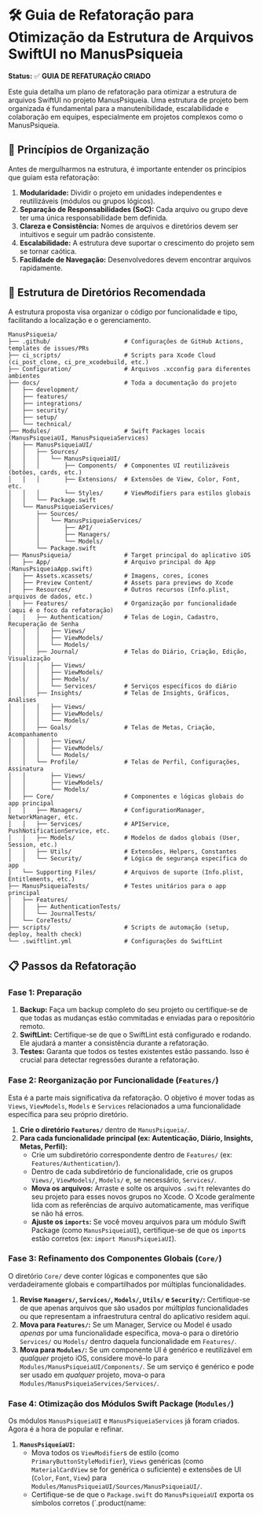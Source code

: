 # 🛠️ Guia de Refatoração para Otimização da Estrutura de Arquivos SwiftUI no ManusPsiqueia

**Status:** ✅ **GUIA DE REFATURAÇÃO CRIADO**

Este guia detalha um plano de refatoração para otimizar a estrutura de arquivos SwiftUI no projeto ManusPsiqueia. Uma estrutura de projeto bem organizada é fundamental para a manutenibilidade, escalabilidade e colaboração em equipes, especialmente em projetos complexos como o ManusPsiqueia.

## 🎯 **Princípios de Organização**

Antes de mergulharmos na estrutura, é importante entender os princípios que guiam esta refatoração:

1.  **Modularidade:** Dividir o projeto em unidades independentes e reutilizáveis (módulos ou grupos lógicos).
2.  **Separação de Responsabilidades (SoC):** Cada arquivo ou grupo deve ter uma única responsabilidade bem definida.
3.  **Clareza e Consistência:** Nomes de arquivos e diretórios devem ser intuitivos e seguir um padrão consistente.
4.  **Escalabilidade:** A estrutura deve suportar o crescimento do projeto sem se tornar caótica.
5.  **Facilidade de Navegação:** Desenvolvedores devem encontrar arquivos rapidamente.

## 📂 **Estrutura de Diretórios Recomendada**

A estrutura proposta visa organizar o código por funcionalidade e tipo, facilitando a localização e o gerenciamento.

```
ManusPsiqueia/
├── .github/                     # Configurações de GitHub Actions, templates de issues/PRs
├── ci_scripts/                  # Scripts para Xcode Cloud (ci_post_clone, ci_pre_xcodebuild, etc.)
├── Configuration/               # Arquivos .xcconfig para diferentes ambientes
├── docs/                        # Toda a documentação do projeto
│   ├── development/
│   ├── features/
│   ├── integrations/
│   ├── security/
│   ├── setup/
│   └── technical/
├── Modules/                     # Swift Packages locais (ManusPsiqueiaUI, ManusPsiqueiaServices)
│   ├── ManusPsiqueiaUI/
│   │   ├── Sources/
│   │   │   └── ManusPsiqueiaUI/
│   │   │       ├── Components/  # Componentes UI reutilizáveis (botões, cards, etc.)
│   │   │       ├── Extensions/  # Extensões de View, Color, Font, etc.
│   │   │       └── Styles/      # ViewModifiers para estilos globais
│   │   └── Package.swift
│   └── ManusPsiqueiaServices/
│       ├── Sources/
│       │   └── ManusPsiqueiaServices/
│       │       ├── API/
│       │       ├── Managers/
│       │       └── Models/
│       └── Package.swift
├── ManusPsiqueia/               # Target principal do aplicativo iOS
│   ├── App/                     # Arquivo principal do App (ManusPsiqueiaApp.swift)
│   ├── Assets.xcassets/         # Imagens, cores, ícones
│   ├── Preview Content/         # Assets para previews do Xcode
│   ├── Resources/               # Outros recursos (Info.plist, arquivos de dados, etc.)
│   ├── Features/                # Organização por funcionalidade (aqui é o foco da refatoração)
│   │   ├── Authentication/      # Telas de Login, Cadastro, Recuperação de Senha
│   │   │   ├── Views/
│   │   │   ├── ViewModels/
│   │   │   └── Models/
│   │   ├── Journal/             # Telas do Diário, Criação, Edição, Visualização
│   │   │   ├── Views/
│   │   │   ├── ViewModels/
│   │   │   ├── Models/
│   │   │   └── Services/        # Serviços específicos do diário
│   │   ├── Insights/            # Telas de Insights, Gráficos, Análises
│   │   │   ├── Views/
│   │   │   ├── ViewModels/
│   │   │   └── Models/
│   │   ├── Goals/               # Telas de Metas, Criação, Acompanhamento
│   │   │   ├── Views/
│   │   │   ├── ViewModels/
│   │   │   └── Models/
│   │   └── Profile/             # Telas de Perfil, Configurações, Assinatura
│   │       ├── Views/
│   │       ├── ViewModels/
│   │       └── Models/
│   ├── Core/                    # Componentes e lógicas globais do app principal
│   │   ├── Managers/            # ConfigurationManager, NetworkManager, etc.
│   │   ├── Services/            # APIService, PushNotificationService, etc.
│   │   ├── Models/              # Modelos de dados globais (User, Session, etc.)
│   │   ├── Utils/               # Extensões, Helpers, Constantes
│   │   └── Security/            # Lógica de segurança específica do app
│   └── Supporting Files/        # Arquivos de suporte (Info.plist, Entitlements, etc.)
├── ManusPsiqueiaTests/          # Testes unitários para o app principal
│   ├── Features/
│   │   ├── AuthenticationTests/
│   │   └── JournalTests/
│   └── CoreTests/
├── scripts/                     # Scripts de automação (setup, deploy, health check)
└── .swiftlint.yml               # Configurações do SwiftLint
```

## 📋 **Passos da Refatoração**

### **Fase 1: Preparação**

1.  **Backup:** Faça um backup completo do seu projeto ou certifique-se de que todas as mudanças estão commitadas e enviadas para o repositório remoto.
2.  **SwiftLint:** Certifique-se de que o SwiftLint está configurado e rodando. Ele ajudará a manter a consistência durante a refatoração.
3.  **Testes:** Garanta que todos os testes existentes estão passando. Isso é crucial para detectar regressões durante a refatoração.

### **Fase 2: Reorganização por Funcionalidade (`Features/`)**

Esta é a parte mais significativa da refatoração. O objetivo é mover todas as `Views`, `ViewModels`, `Models` e `Services` relacionados a uma funcionalidade específica para seu próprio diretório.

1.  **Crie o diretório `Features/`** dentro de `ManusPsiqueia/`.
2.  **Para cada funcionalidade principal (ex: Autenticação, Diário, Insights, Metas, Perfil):**
    *   Crie um subdiretório correspondente dentro de `Features/` (ex: `Features/Authentication/`).
    *   Dentro de cada subdiretório de funcionalidade, crie os grupos `Views/`, `ViewModels/`, `Models/` e, se necessário, `Services/`.
    *   **Mova os arquivos:** Arraste e solte os arquivos `.swift` relevantes do seu projeto para esses novos grupos no Xcode. O Xcode geralmente lida com as referências de arquivo automaticamente, mas verifique se não há erros.
    *   **Ajuste os `imports`:** Se você moveu arquivos para um módulo Swift Package (como `ManusPsiqueiaUI`), certifique-se de que os `import`s estão corretos (ex: `import ManusPsiqueiaUI`).

### **Fase 3: Refinamento dos Componentes Globais (`Core/`)**

O diretório `Core/` deve conter lógicas e componentes que são verdadeiramente globais e compartilhados por múltiplas funcionalidades.

1.  **Revise `Managers/`, `Services/`, `Models/`, `Utils/` e `Security/`:** Certifique-se de que apenas arquivos que são usados por *múltiplas* funcionalidades ou que representam a infraestrutura central do aplicativo residem aqui.
2.  **Mova para `Features/`:** Se um Manager, Service ou Model é usado *apenas* por uma funcionalidade específica, mova-o para o diretório `Services/` ou `Models/` dentro daquela funcionalidade em `Features/`.
3.  **Mova para `Modules/`:** Se um componente UI é genérico e reutilizável em *qualquer* projeto iOS, considere movê-lo para `Modules/ManusPsiqueiaUI/Components/`. Se um serviço é genérico e pode ser usado em *qualquer* projeto, mova-o para `Modules/ManusPsiqueiaServices/Services/`.

### **Fase 4: Otimização dos Módulos Swift Package (`Modules/`)**

Os módulos `ManusPsiqueiaUI` e `ManusPsiqueiaServices` já foram criados. Agora é a hora de popular e refinar.

1.  **`ManusPsiqueiaUI`:**
    *   Mova todos os `ViewModifier`s de estilo (como `PrimaryButtonStyleModifier`), `Views` genéricas (como `MaterialCardView` se for genérica o suficiente) e extensões de UI (`Color`, `Font`, `View`) para `Modules/ManusPsiqueiaUI/Sources/ManusPsiqueiaUI/`.
    *   Certifique-se de que o `Package.swift` do `ManusPsiqueiaUI` exporta os símbolos corretos (`.product(name: 
